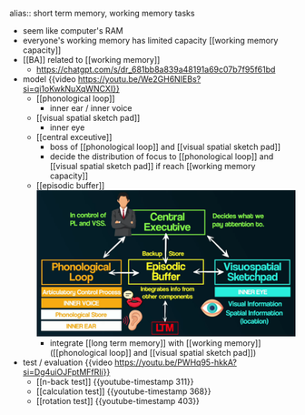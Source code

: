 alias:: short term memory, working memory tasks

- seem like computer's RAM
- everyone's working memory has limited capacity [[working memory capacity]]
- [[BA]] related to [[working memory]]
	- https://chatgpt.com/s/dr_681bb8a839a48191a69c07b7f95f61bd
- model
  {{video https://youtu.be/We2GH6NIEBs?si=qi1oKwkNuXqWNCXI}}
	- [[phonological loop]]
		- inner ear / inner voice
	- [[visual spatial sketch pad]]
		- inner eye
	- [[central exceutive]]
		- boss of [[phonological loop]] and [[visual spatial sketch pad]]
		- decide the distribution of focus to [[phonological loop]] and [[visual spatial sketch pad]] if reach [[working memory capacity]]
	- [[episodic buffer]]
	  ![image.png](../assets/image_1709748983105_0.png)
		- integrate [[long term memory]] with [[working memory]] ([[phonological loop]] and [[visual spatial sketch pad]])
- test / evaluation
  {{video https://youtu.be/PWHq95-hkkA?si=Dg4uiOJFptMFfRIi}}
	- [[n-back test]] {{youtube-timestamp 311}}
	- [[calculation test]] {{youtube-timestamp 368}}
	- [[rotation test]] {{youtube-timestamp 403}}